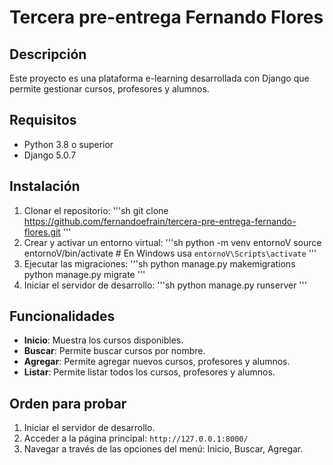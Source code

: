 # Tercera pre-entrega Fernando Flores

## Descripción
Este proyecto es una plataforma e-learning desarrollada con Django que permite gestionar cursos, profesores y alumnos.

## Requisitos
- Python 3.8 o superior
- Django 5.0.7

## Instalación
1. Clonar el repositorio:
    '''sh
    git clone https://github.com/fernandoefrain/tercera-pre-entrega-fernando-flores.git
    '''
2. Crear y activar un entorno virtual:
    '''sh
    python -m venv entornoV
    source entornoV/bin/activate  # En Windows usa `entornoV\Scripts\activate`
    '''
3. Ejecutar las migraciones:
    '''sh
    python manage.py makemigrations
    python manage.py migrate
    '''
4. Iniciar el servidor de desarrollo:
    '''sh
    python manage.py runserver
    '''

## Funcionalidades
- **Inicio**: Muestra los cursos disponibles.
- **Buscar**: Permite buscar cursos por nombre.
- **Agregar**: Permite agregar nuevos cursos, profesores y alumnos.
- **Listar**:  Permite listar todos los cursos, profesores y alumnos.

## Orden para probar
1. Iniciar el servidor de desarrollo.
2. Acceder a la página principal: `http://127.0.0.1:8000/`
3. Navegar a través de las opciones del menú: Inicio, Buscar, Agregar.
